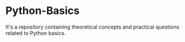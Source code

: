 # Python-Basics
It's a repository containing theoretical concepts and practical questions related to Python basics.
